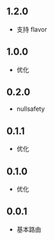 ## 1.2.0

* 支持 flavor

## 1.0.0

* 优化

## 0.2.0

* nullsafety

## 0.1.1

* 优化

## 0.1.0

* 优化

## 0.0.1

* 基本路由
